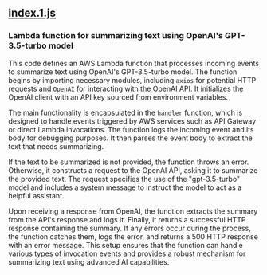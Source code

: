 ## [index.1.js](index.1.js)

### Lambda function for summarizing text using OpenAI's GPT-3.5-turbo model

This code defines an AWS Lambda function that processes incoming events to summarize text using OpenAI's GPT-3.5-turbo model. The function begins by importing necessary modules, including `axios` for potential HTTP requests and `OpenAI` for interacting with the OpenAI API. It initializes the OpenAI client with an API key sourced from environment variables.

The main functionality is encapsulated in the `handler` function, which is designed to handle events triggered by AWS services such as API Gateway or direct Lambda invocations. The function logs the incoming event and its body for debugging purposes. It then parses the event body to extract the text that needs summarizing.

If the text to be summarized is not provided, the function throws an error. Otherwise, it constructs a request to the OpenAI API, asking it to summarize the provided text. The request specifies the use of the "gpt-3.5-turbo" model and includes a system message to instruct the model to act as a helpful assistant.

Upon receiving a response from OpenAI, the function extracts the summary from the API's response and logs it. Finally, it returns a successful HTTP response containing the summary. If any errors occur during the process, the function catches them, logs the error, and returns a 500 HTTP response with an error message. This setup ensures that the function can handle various types of invocation events and provides a robust mechanism for summarizing text using advanced AI capabilities.


